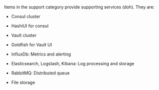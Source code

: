 Items in the support category provide supporting services (doh). They are:


* Consul cluster
* HashiUI for consul
* Vault cluster
* Goldfish for Vault UI

* InfluxDb: Metrics and alerting
* Elasticsearch, Logstash, Kibana: Log processing and storage
* RabbitMQ: Distributed queue
* File storage
